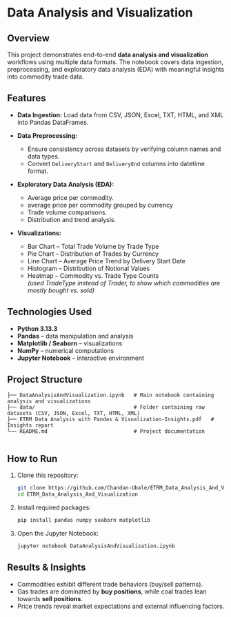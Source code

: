 # Data Analysis and Visualization

## Overview

This project demonstrates end-to-end **data analysis and visualization** workflows using multiple data formats. The notebook covers data ingestion, preprocessing, and exploratory data analysis (EDA) with meaningful insights into commodity trade data.

## Features

* **Data Ingestion:** Load data from CSV, JSON, Excel, TXT, HTML, and XML into Pandas DataFrames.
* **Data Preprocessing:**

  * Ensure consistency across datasets by verifying column names and data types.
  * Convert `DeliveryStart` and `DeliveryEnd` columns into datetime format.
* **Exploratory Data Analysis (EDA):**

  * Average price per commodity.
  * average price per commodity grouped by currency
  * Trade volume comparisons.
  * Distribution and trend analysis.
* **Visualizations:**

  * Bar Chart – Total Trade Volume by Trade Type  
  * Pie Chart – Distribution of Trades by Currency  
  * Line Chart – Average Price Trend by Delivery Start Date  
  * Histogram – Distribution of Notional Values  
  * Heatmap – Commodity vs. Trade Type Counts  
    *(used TradeType instead of Trader, to show which commodities are mostly bought vs. sold)*  


## Technologies Used

* **Python 3.13.3**
* **Pandas** – data manipulation and analysis
* **Matplotlib / Seaborn** – visualizations
* **NumPy** – numerical computations
* **Jupyter Notebook** – interactive environment

## Project Structure

```
├── DataAnalysisAndVisualization.ipynb   # Main notebook containing analysis and visualizations
├── data/                                # Folder containing raw datasets (CSV, JSON, Excel, TXT, HTML, XML)
├── ETRM Data Analysis with Pandas & Visualization-Insights.pdf   # Insights report
└── README.md                            # Project documentation


```

## How to Run

1. Clone this repository:

   ```bash
   git clone https://github.com/Chandan-Ubale/ETRM_Data_Analysis_And_Visualization.git
   cd ETRM_Data_Analysis_And_Visualization
   ```
2. Install required packages:

   ```bash
   pip install pandas numpy seaborn matplotlib
   ```
3. Open the Jupyter Notebook:

   ```bash
   jupyter notebook DataAnalysisAndVisualization.ipynb
   ```

## Results & Insights

* Commodities exhibit different trade behaviors (buy/sell patterns).
* Gas trades are dominated by **buy positions**, while coal trades lean towards **sell positions**.
* Price trends reveal market expectations and external influencing factors.


